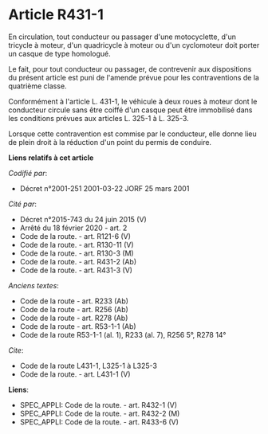 # Article R431-1

En circulation, tout conducteur ou passager d'une motocyclette, d'un tricycle à moteur, d'un quadricycle à moteur ou d'un
cyclomoteur doit porter un casque de type homologué.

Le fait, pour tout conducteur ou passager, de contrevenir aux dispositions du présent article est puni de l'amende prévue
pour les contraventions de la quatrième classe.

Conformément à l'article L. 431-1, le véhicule à deux roues à moteur dont le conducteur circule sans être coiffé d'un casque
peut être immobilisé dans les conditions prévues aux articles L. 325-1 à L. 325-3.

Lorsque cette contravention est commise par le conducteur, elle donne lieu de plein droit à la réduction d'un point du permis
de conduire.

**Liens relatifs à cet article**

_Codifié par_:

  - Décret n°2001-251 2001-03-22 JORF 25 mars 2001

_Cité par_:

  - Décret n°2015-743 du 24 juin 2015 (V)
  - Arrêté du 18 février 2020 - art. 2
  - Code de la route. - art. R121-6 (V)
  - Code de la route. - art. R130-11 (V)
  - Code de la route. - art. R130-3 (M)
  - Code de la route. - art. R431-2 (Ab)
  - Code de la route. - art. R431-3 (V)

_Anciens textes_:

  - Code de la route - art. R233 (Ab)
  - Code de la route - art. R256 (Ab)
  - Code de la route - art. R278 (Ab)
  - Code de la route - art. R53-1-1 (Ab)
  - Code de la route R53-1-1  (al. 1), R233 (al. 7), R256 5°, R278 14°

_Cite_:

  - Code de la route L431-1, L325-1 à L325-3
  - Code de la route. - art. L431-1 (V)

**Liens**:

  - SPEC_APPLI: Code de la route. - art. R432-1 (V)
  - SPEC_APPLI: Code de la route. - art. R432-2 (M)
  - SPEC_APPLI: Code de la route. - art. R433-6 (V)

